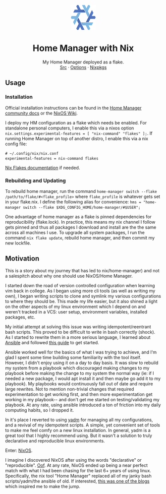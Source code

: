<div align="center">
  <a href="https://github.com/Ajlow2000/home-manager">
    <img src="images/nix-snowflake.svg" alt="Logo" width="80" height="80">
  </a>

  <h1 align="center">Home Manager with Nix</h1>

  <p align="center">
    My Home Manager deployed as a flake.
    <br />
    <a href="https://github.com/nix-community/home-manager">Src</a>
    ·
    <a href="https://nix-community.github.io/home-manager/options.html">Options</a>
    ·
    <a href="https://search.nixos.org/packages">Nixpkgs</a>
  </p>
</div>

## Usage

### Installation
Official installation instructions can be found in the [Home
Manager community docs](https://nix-community.github.io/home-manager/) or the
[NixOS Wiki](https://nixos.wiki/wiki/Home_Manager).

I deploy my HM configuration as a flake which needs be enabled.
For standalone personal computers, I enable this via a nixos
option `nix.settings.experimental-features = [ "nix-command" "flakes" ];`.
If running Home Manager on top of another distro, I enable this
via a nix config file:
```
# ~/.config/nix/nix.conf
experimental-features = nix-command flakes 
```
[Nix Flakes documentation](https://nixos.wiki/wiki/Flakes) if
needed.

### Rebuilding and Updating
To rebuild home manager, run the command `home-manager switch
--flake /path/to/flake/#<flake_profile>` where `flake_profile` is
whatever gets set in your flake.nix.  I define the following
alias for convenience:
```hms = "home-manager switch --flake $XDG_CONFIG_HOME/home-manager/#$USER";```

One advantage of home manager as a flake is pinned dependencies for reproducibility (flake.lock).
In practice, this means my nix channel I follow gets pinned and
thus all packages I download and install are the the same across
all machines I use. To upgrade all system packages, I run the
command ```nix flake update```, rebuild home manager, and then 
commit my new lockfile.

## Motivation 
This is a story about my journey that has led to nix/home-manager)
and not a salespitch about why one should use NixOS/Home Manager.


I started down the road of version controlled configuration when
learning vim back in college. As I began using more cli tools (as
well as writing my own), I began writing scripts to clone and
symlink my various configurations to where they should be. This
made my life easier, but it also shined a light on the other
aspects of my linux environment which I depend on and weren't
tracked in a VCS: user setup, environment variables, installed
packages, etc. 

My initial attempt at solving this issue was
writing idempotent/reentrant bash scripts. This proved to be
difficult to write in bash correctly (shock). As I started to
rewrite them in a more serious language, I learned about
[Ansible](https://www.ansible.com/) and followed 
[this guide](https://opensource.com/article/18/3/manage-workstation-ansible)
to get started.

Ansible worked well for the basics of what I was trying to
achieve, and I'm glad I spent some time building some familiarity
with the tool itself.  However, I didn't enjoy using it on a day
to day basis. It was slow to rebuild my system from a playbook
which discouraged making changes to my playbook before making the
change to my system the normal way (ie: if I needed a new
package, I would apt install it and then maybe go add it to my
playbook).  My playbooks would continuously fall out of date and
require large rewrites. Not to mention non-trivial changes that
required experimentation to get working first, and then more
experimentation get working in my playbook-- and don't get me
started on testing/validating my playbook.  At any rate, using
ansible introduced a ton of friction into my daily computing
habits, so I dropped it.

In it's place I reverted to using [yadm](https://yadm.io/) for
managing all my configurations, and a revival of my idempotent
scripts.  A simple, yet convenient set of tools to make me feel
comfy on a new linux installation. In general, yadm is a great
tool that I highly recommend using.  But it wasn't a solution to
truly declarative and reproducible linux environments. 

Enter: [NixOS](https://nixos.org/).

I imagine I discovered NixOS after using the words "declarative"
or "reproducible".
[Oof](https://www.reddit.com/r/NixOS/comments/1612dt4/reproducible/).
At any rate, NixOS ended up being a near perfect match with what
I had been chasing for the last 6+ years of using linux.
Specifically, the nix tool "Home Manager" replaced all of my
janky bash scripts/yadm/the ansible of old. If interested, [this
was one of the
blogs](http://ghedam.at/24353/tutorial-getting-started-with-home-manager-for-nix) 
which inspired me to make the jump.
